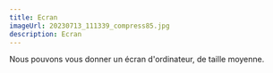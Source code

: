 ```yaml
---
title: Ecran
imageUrl: 20230713_111339_compress85.jpg
description: Ecran
---
```


Nous pouvons vous donner un écran d'ordinateur, de taille moyenne.